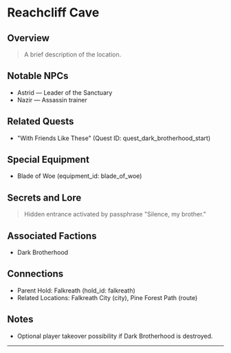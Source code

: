 # Reachcliff Cave

## Overview
> A brief description of the location.

## Notable NPCs
- Astrid — Leader of the Sanctuary
- Nazir — Assassin trainer

## Related Quests
- "With Friends Like These" (Quest ID: quest_dark_brotherhood_start)

## Special Equipment
- Blade of Woe (equipment_id: blade_of_woe)

## Secrets and Lore
> Hidden entrance activated by passphrase "Silence, my brother."

## Associated Factions
- Dark Brotherhood

## Connections
- Parent Hold: Falkreath (hold_id: falkreath)
- Related Locations: Falkreath City (city), Pine Forest Path (route)

## Notes
- Optional player takeover possibility if Dark Brotherhood is destroyed.

---
